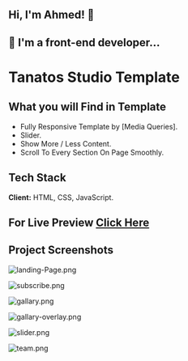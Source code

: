 
## Hi, I'm Ahmed! 👋


## 🚀 I'm a front-end developer...


#  Tanatos Studio Template

## What you will Find in Template

- Fully Responsive Template by [Media Queries].
- Slider.
- Show More / Less Content.
- Scroll To Every Section On Page Smoothly.
## Tech Stack

**Client:** HTML, CSS, JavaScript.

## For Live Preview [Click Here]( https://ahmed-abouelfetouh.github.io/tanatosStudio-template/)
## Project Screenshots

![landing-Page.png](https://i.postimg.cc/43Y4Sr3Z/landing-Page.png)

![subscribe.png](https://i.postimg.cc/9MG23VH3/subscribe.png)

![gallary.png](https://i.postimg.cc/L8nM9jF3/gallary.png)

![gallary-overlay.png](https://i.postimg.cc/bJR5Hvjv/gallary-overlay.png)

![slider.png](https://i.postimg.cc/CKTr38h1/slider.png)

![team.png](https://i.postimg.cc/tg42PGz3/team.png)
